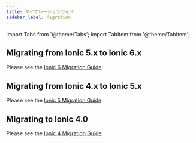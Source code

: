 ```yaml
---
title: マイグレーションガイド
sidebar_label: Migration
---
```


import Tabs from '@theme/Tabs';
import TabItem from '@theme/TabItem';

<head>
  <title>App Migration Guide: Documentation to Migrate Ionic 4.x to 5.x</title>
  <meta
    name="description"
    content="The Ionic Migration Guide provides documentation for how to migrate an app from 4.x to 5.x. Read to learn more about what updates this process requires."
  />
</head>

## Migrating from Ionic 5.x to Ionic 6.x

Please see the [Ionic 6 Migration Guide](/docs/updating/6-0).

## Migrating from Ionic 4.x to Ionic 5.x

Please see the [Ionic 5 Migration Guide](/docs/updating/5-0).

## Migrating to Ionic 4.0

Please see the [Ionic 4 Migration Guide](/docs/updating/4-0).
